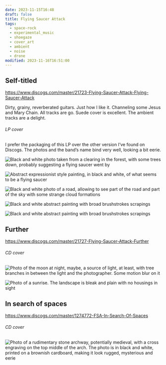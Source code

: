 ```yaml
---
date: 2023-11-15T16:48
draft: false
title: Flying Saucer Attack
tags:
  - space-rock
  - experimental_music
  - shoegaze
  - cover_art
  - ambient
  - noise
  - drone
modified: 2023-11-16T16:51:00
---
```

## Self-titled

https://www.discogs.com/master/21723-Flying-Saucer-Attack-Flying-Saucer-Attack

Dirty, grainy, reverberated guitars. Just how I like it. Channeling some Jesus and Mary Chain. All tracks are go. Suede cover is excellent. The ambient tracks are a delight.

###### LP cover

I prefer the packaging of this LP over the other version I’ve found on Discogs. The photos and the band’s name bind very well, looking a bit eerie.

![Black and white photo taken from a clearing in the forest, with some trees down, probably suggesting a flying saucer went by](flying_saucer_attack-1700067242780.jpeg)

![Abstract expressionist style painting, in black and white, of what seems to be a flying saucer](flying_saucer_attack-1700067475635.jpeg)

![Black and white photo of a road, allowing to see part of the road and part of the sky with some strange cloud formations](flying_saucer_attack-1700067487887.jpeg)

![Black and white abstract painting with broad brushstrokes scrapings](flying_saucer_attack-1700067503276.jpeg)

![Black and white abstract painting with broad brushstrokes scrapings](flying_saucer_attack-1700067512893.jpeg)

## Further

https://www.discogs.com/master/21727-Flying-Saucer-Attack-Further

###### CD cover

![Photo of the moon at night, maybe, a source of light, at least, with tree branches in between the light and the photographer. Some motion blur on it](flying_saucer_attack-1700128147158.jpeg)

![Photo of a sunrise. The landscape is bleak and plain with no housings in sight](flying_saucer_attack-1700128136964.jpeg)

## In search of spaces

https://www.discogs.com/master/1274772-FSA-In-Search-Of-Spaces
###### CD cover

![Photo of a rudimentary stone archway, potentially medieval, with a cross engraving on the top middle of the arch. The photo is in black and white, printed on a brownish cardboard, making it look rugged, mysterious and eerie](flying_saucer_attack-1700153261777.jpeg)